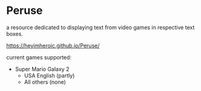 # Peruse
a resource dedicated to displaying text from video games in respective text boxes.

https://heyimheroic.github.io/Peruse/

current games supported:
* Super Mario Galaxy 2 
  * USA English (partly)
  * All others (none)
